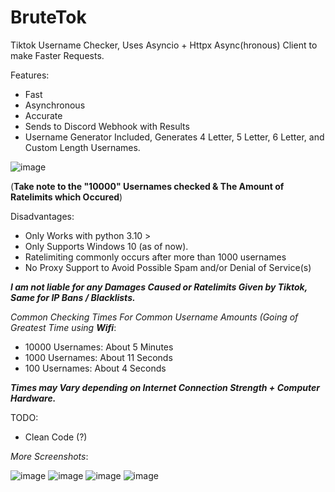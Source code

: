 # BruteTok
Tiktok Username Checker, Uses Asyncio + Httpx Async(hronous) Client to make Faster Requests. 

Features:
 + Fast
 + Asynchronous
 + Accurate
 + Sends to Discord Webhook with Results
 + Username Generator Included, Generates 4 Letter, 5 Letter, 6 Letter, and Custom Length Usernames.
 
 
 ![image](https://user-images.githubusercontent.com/60302058/138989919-26630b2e-85d0-45e8-8b28-0283293a9ef8.png)


(**Take note to the "10000" Usernames checked & The Amount of Ratelimits which Occured**)
 
Disadvantages:
  - Only Works with python 3.10 >
  - Only Supports Windows 10 (as of now).
  - Ratelimiting commonly occurs after more than 1000 usernames
  - No Proxy Support to Avoid Possible Spam and/or Denial of Service(s)
 


***__I am not liable for any Damages Caused or Ratelimits Given by Tiktok, Same for IP Bans / Blacklists.__***

*Common Checking Times For Common Username Amounts (Going of Greatest Time using **Wifi***:
+ 10000 Usernames: About 5 Minutes
+ 1000 Usernames: About 11 Seconds
+ 100 Usernames: About 4 Seconds

***Times may Vary depending on Internet Connection Strength + Computer Hardware.***


TODO:
 + Clean Code (?)


*More Screenshots*:

![image](https://user-images.githubusercontent.com/60302058/139157943-bb2a9b03-369c-4fe3-b150-aad0abe6b646.png)
![image](https://user-images.githubusercontent.com/60302058/139157989-d5854069-c283-4c9b-8d5c-f7b201f1875f.png)
![image](https://user-images.githubusercontent.com/60302058/139158099-32a4454b-67bf-49b3-92ae-4c09fe8d1131.png)
![image](https://user-images.githubusercontent.com/60302058/139158138-47d837b6-6de7-484f-aa06-9753e7a05cf4.png)


